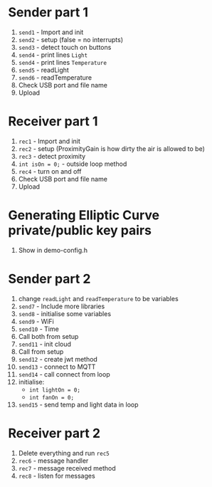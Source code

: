 # Sender part 1

1. `send1` - Import and init
2. `send2` - setup (false = no interrupts)
3. `send3` - detect touch on buttons
4. `send4` - print lines `Light`
5. `send4` - print lines `Temperature`
6. `send5` - readLight
7. `send6` - readTemperature
8. Check USB port and file name
9. Upload

# Receiver part 1

1. `rec1` - Import and init
2. `rec2` - setup (ProximityGain is how dirty the air is allowed to be)
3. `rec3` - detect proximity
4. `int isOn = 0;` - outside loop method
5. `rec4` - turn on and off
6. Check USB port and file name
7. Upload

# Generating Elliptic Curve private/public key pairs

1. Show in demo-config.h

# Sender part 2

1. change `readLight` and `readTemperature` to be variables
2. `send7` - Include more libraries
3. `send8` - initialise some variables
4. `send9` - WiFi
5. `send10` - Time
6. Call both from setup
7. `send11` - init cloud
8. Call from setup
9. `send12` - create jwt method
10. `send13` - connect to MQTT
11. `send14` - call connect from loop
12. initialise:
    - `int lightOn = 0;`
    - `int fanOn = 0;`
13. `send15` - send temp and light data in loop

# Receiver part 2

1. Delete everything and run `rec5`
2. `rec6` - message handler
3. `rec7` - message received method
4. `rec8` - listen for messages